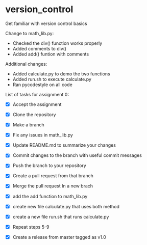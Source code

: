 # version_control
Get familiar with version control basics

Change to math_lib.py:
- Checked the div() function works properly
- Added comments to div()
- Added add() funtion with comments

Additional changes:
- Added calculate.py to demo the two functions
- Added run.sh to execute calculate.py
- Ran pycodestyle on all code

List of tasks for assignment 0:

- [x] Accept the assignment
- [x] Clone the repository
- [x] Make a branch
- [x] Fix any issues in math_lib.py
- [x] Update README.md to summarize your changes
- [x] Commit changes to the branch with useful commit messages
- [x] Push the branch to your repository
- [x] Create a pull request from that branch
- [x] Merge the pull request
In a new brach
- [x] add the add function to math_lib.py
- [x] create new file calculate.py that uses both method
- [x] create a new file run.sh that runs calculate.py
- [x] Repeat steps 5-9
- [x] Create a release from master tagged as v1.0


